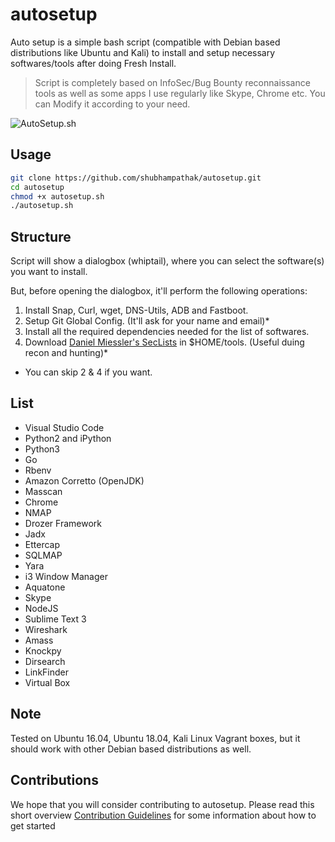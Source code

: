 # autosetup
Auto setup is a simple bash script (compatible with Debian based distributions like Ubuntu and Kali) to install and setup necessary softwares/tools after doing Fresh Install.

> Script is completely based on InfoSec/Bug Bounty reconnaissance tools as well as some apps I use regularly like Skype, Chrome etc.
> You can Modify it according to your need.

![AutoSetup.sh](https://user-images.githubusercontent.com/20816337/58801810-399ecb80-8629-11e9-8dd7-eb6169195a9b.png)

## Usage

```bash
git clone https://github.com/shubhampathak/autosetup.git
cd autosetup
chmod +x autosetup.sh
./autosetup.sh
```
## Structure

Script will show a dialogbox (whiptail), where you can select the software(s) you want to install. 

But, before opening the dialogbox, it'll perform the following operations:

1. Install Snap, Curl, wget, DNS-Utils, ADB and Fastboot.
2. Setup Git Global Config. (It'll ask for your name and email)*
3. Install all the required dependencies needed for the list of softwares.
4. Download [Daniel Miessler's SecLists](https://github.com/danielmiessler/SecLists) in $HOME/tools. (Useful duing recon and hunting)*

* You can skip 2 & 4 if you want.

## List

* Visual Studio Code
* Python2 and iPython
* Python3
* Go
* Rbenv
* Amazon Corretto (OpenJDK)
* Masscan
* Chrome
* NMAP
* Drozer Framework
* Jadx
* Ettercap
* SQLMAP
* Yara
* i3 Window Manager
* Aquatone
* Skype
* NodeJS
* Sublime Text 3
* Wireshark
* Amass
* Knockpy
* Dirsearch
* LinkFinder
* Virtual Box

## Note

Tested on Ubuntu 16.04, Ubuntu 18.04, Kali Linux Vagrant boxes, but it should work with other Debian based distributions as well.

## Contributions

We hope that you will consider contributing to autosetup. Please read this short overview [Contribution Guidelines](https://github.com/shubhampathak/autosetup/blob/master/CONTRIBUTING.md) for some information about how to get started 

